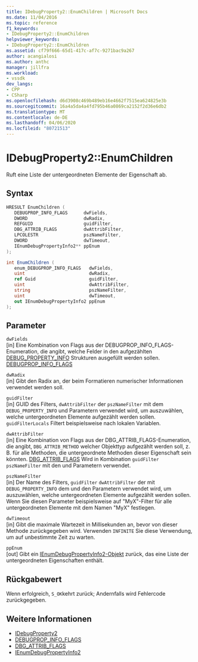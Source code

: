 ```yaml
---
title: IDebugProperty2::EnumChildren | Microsoft Docs
ms.date: 11/04/2016
ms.topic: reference
f1_keywords:
- IDebugProperty2::EnumChildren
helpviewer_keywords:
- IDebugProperty2::EnumChildren
ms.assetid: cf79f666-65d1-417c-af7c-9271bac9a267
author: acangialosi
ms.author: anthc
manager: jillfra
ms.workload:
- vssdk
dev_langs:
- CPP
- CSharp
ms.openlocfilehash: d6d3908c469b489eb16e4662f7515ea624825e3b
ms.sourcegitcommit: 16a4a5da4a4fd795b46a0869ca2152f2d36e6db2
ms.translationtype: MT
ms.contentlocale: de-DE
ms.lasthandoff: 04/06/2020
ms.locfileid: "80721513"
---
```

# <a name="idebugproperty2enumchildren"></a>IDebugProperty2::EnumChildren
Ruft eine Liste der untergeordneten Elemente der Eigenschaft ab.

## <a name="syntax"></a>Syntax

```cpp
HRESULT EnumChildren ( 
   DEBUGPROP_INFO_FLAGS      dwFields,
   DWORD                     dwRadix,
   REFGUID                   guidFilter,
   DBG_ATTRIB_FLAGS          dwAttribFilter,
   LPCOLESTR                 pszNameFilter,
   DWORD                     dwTimeout,
   IEnumDebugPropertyInfo2** ppEnum
);
```

```csharp
int EnumChildren ( 
   enum_DEBUGPROP_INFO_FLAGS   dwFields,
   uint                        dwRadix,
   ref Guid                    guidFilter,
   uint                        dwAttribFilter,
   string                      pszNameFilter,
   uint                        dwTimeout,
   out IEnumDebugPropertyInfo2 ppEnum
);
```

## <a name="parameters"></a>Parameter
`dwFields`\
[in] Eine Kombination von Flags aus der DEBUGPROP_INFO_FLAGS-Enumeration, die angibt, welche Felder in den aufgezählten [DEBUG_PROPERTY_INFO](../../../extensibility/debugger/reference/debug-property-info.md) Strukturen ausgefüllt werden sollen. [DEBUGPROP_INFO_FLAGS](../../../extensibility/debugger/reference/debugprop-info-flags.md)

`dwRadix`\
[in] Gibt den Radix an, der beim Formatieren numerischer Informationen verwendet werden soll.

`guidFilter`\
[in] GUID des Filters, `dwAttribFilter` der `pszNameFilter` mit dem `DEBUG_PROPERTY_INFO` und Parametern verwendet wird, um auszuwählen, welche untergeordneten Elemente aufgezählt werden sollen. `guidFilterLocals` Filtert beispielsweise nach lokalen Variablen.

`dwAttribFilter`\
[in] Eine Kombination von Flags aus der DBG_ATTRIB_FLAGS-Enumeration, die angibt, `DBG_ATTRIB_METHOD` welcher Objekttyp aufgezählt werden soll, z. B. für alle Methoden, die untergeordnete Methoden dieser Eigenschaft sein könnten. [DBG_ATTRIB_FLAGS](../../../extensibility/debugger/reference/dbg-attrib-flags.md) Wird in Kombination `guidFilter` `pszNameFilter` mit den und Parametern verwendet.

`pszNameFilter`\
[in] Der Name des Filters, `guidFilter` `dwAttribFilter` der mit `DEBUG_PROPERTY_INFO` dem und den Parametern verwendet wird, um auszuwählen, welche untergeordneten Elemente aufgezählt werden sollen. Wenn Sie diesen Parameter beispielsweise auf "MyX"-Filter für alle untergeordneten Elemente mit dem Namen "MyX" festlegen.

`dwTimeout`\
[in] Gibt die maximale Wartezeit in Millisekunden an, bevor von dieser Methode zurückgegeben wird. Verwenden `INFINITE` Sie diese Verwendung, um auf unbestimmte Zeit zu warten.

`ppEnum`\
[out] Gibt ein [IEnumDebugPropertyInfo2-Objekt](../../../extensibility/debugger/reference/ienumdebugpropertyinfo2.md) zurück, das eine Liste der untergeordneten Eigenschaften enthält.

## <a name="return-value"></a>Rückgabewert
 Wenn erfolgreich, `S_OK`kehrt zurück; Andernfalls wird Fehlercode zurückgegeben.

## <a name="see-also"></a>Weitere Informationen
- [IDebugProperty2](../../../extensibility/debugger/reference/idebugproperty2.md)
- [DEBUGPROP_INFO_FLAGS](../../../extensibility/debugger/reference/debugprop-info-flags.md)
- [DBG_ATTRIB_FLAGS](../../../extensibility/debugger/reference/dbg-attrib-flags.md)
- [IEnumDebugPropertyInfo2](../../../extensibility/debugger/reference/ienumdebugpropertyinfo2.md)
